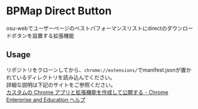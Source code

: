 # BPMap Direct Button
osu-webでユーザーページのベストパフォーマンスリストにdirectのダウンロードボタンを設置する拡張機能

## Usage
リポジトリをクローンしてから、`chrome://extensions/`でmanifest.jsonが置かれているディレクトリを読み込んでください。  
詳細な説明は下記のサイトをご参照ください。  
[カスタムの Chrome アプリと拡張機能を作成して公開する - Chrome Enterprise and Education ヘルプ](https://support.google.com/chrome/a/answer/2714278?hl=ja)